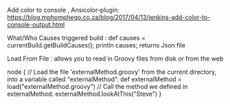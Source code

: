 Add color to console , Ansicolor-plugin: https://blog.mphomphego.co.za/blog/2017/04/13/jenkins-add-color-to-console-output.html

What/Who Causes triggered build : def causes = currentBuild.getBuildCauses();  println causes;  returns Json file 


Load From File : allows you to read in Groovy files from disk or from the web

node {
    // Load the file 'externalMethod.groovy' from the current directory, into a variable called "externalMethod".
    def externalMethod = load("externalMethod.groovy")
     // Call the method we defined in externalMethod.
    externalMethod.lookAtThis("Steve")
    }
    
   
